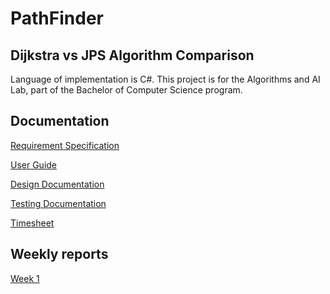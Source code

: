 # PathFinder

## Dijkstra vs JPS Algorithm Comparison

Language of implementation is C#. This project is for the Algorithms and AI Lab, part of the Bachelor of Computer Science program.

## Documentation
[Requirement Specification](./Doc/requirement_specification.md)

[User Guide](./Doc/user_quide.md)

[Design Documentation](./Doc/design_documentation.md)

[Testing Documentation](./Doc/testing_documentation.md)

[Timesheet](./Doc/timesheet.md)

## Weekly reports
[Week 1](./Doc/weekly_reports/weekly_report_1.md)
<!-- 
[Week 2](./Doc/weekly_reports/weekly_report_2.md)

[Week 3](./Doc/weekly_reports/weekly_report_3.md)

[Week 4](./Doc/weekly_reports/weekly_report_4.md)

[Week 5](./Doc/weekly_reports/weekly_report_5.md)

[Week 6](./Doc/weekly_reports/weekly_report_6.md)
-->
